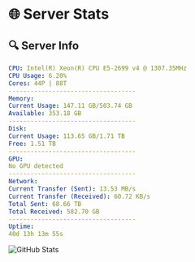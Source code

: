 # 🌐 Server Stats
## 🔍 Server Info
```yaml
CPU: Intel(R) Xeon(R) CPU E5-2699 v4 @ 1307.35MHz
CPU Usage: 6.20%
Cores: 44P | 88T
-----------------------------------
Memory:
Current Usage: 147.11 GB/503.74 GB
Available: 353.18 GB
-----------------------------------
Disk:
Current Usage: 113.65 GB/1.71 TB
Free: 1.51 TB
-----------------------------------
GPU:
No GPU detected
-----------------------------------
Network:
Current Transfer (Sent): 13.53 MB/s
Current Transfer (Received): 60.72 KB/s
Total Sent: 68.66 TB
Total Received: 582.70 GB
-----------------------------------
Uptime:
40d 13h 13m 55s
```
![GitHub Stats](https://img.shields.io/badge/Updated-2025-04-17_10:36:44-blue)